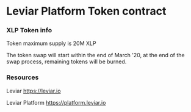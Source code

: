 # Leviar Platform Token contract

### XLP Token info

Token maximum supply is 20M XLP 

The token swap will start within the end of March '20, at the end of the swap process, remaining tokens will be burned.


### Resources
Leviar https://leviar.io

Leviar Platform https://platform.leviar.io